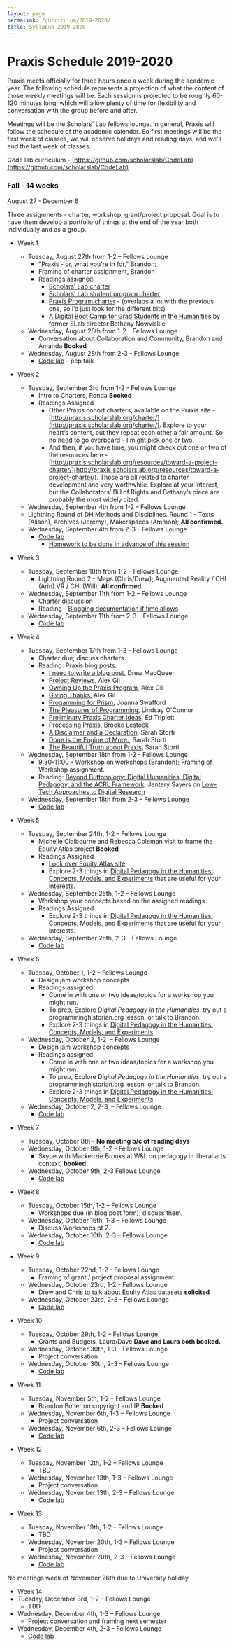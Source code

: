 ```yaml
---
layout: page
permalink: /curriculum/2019-2020/
title: Syllabus 2019-2020
---
```


# Praxis Schedule 2019-2020

Praxis meets officially for three hours once a week during the academic year. The following schedule represents a projection of what the content of those weekly meetings will be. Each session is projected to be roughly 60-120 minutes long, which will allow plenty of time for flexibility and conversation with the group before and after.

Meetings will be the Scholars' Lab fellows lounge. In general, Praxis will follow the schedule of the academic calendar. So first meetings will be the first week of classes, we will observe holidays and reading days, and we'll end the last week of classes.

Code lab curriculum - [https://github.com/scholarslab/CodeLab](https://github.com/scholarslab/CodeLab)

### Fall - 14 weeks

August 27 - December 6

Three assignments - charter, workshop, grant/project proposal.
Goal is to have them develop a portfolio of things at the end of the year both individually and as a group.

* Week 1
  * Tuesday, August 27th from 1-2 – Fellows Lounge
    * "Praxis - or, what you're in for," Brandon;
    * Framing of charter assignment, Brandon
    * Readings assigned
      * [Scholars’ Lab charter](https://scholarslab.lib.virginia.edu/charter/)
      * [Scholars’ Lab student program charter](http://scholarslab.org/student-programs-charter/)
      * [Praxis Program charter](http://praxis.scholarslab.org/charter/) - (overlaps a lot with the previous one, so I’d just look for the different bits)
      * [A Digital Boot Camp for Grad Students in the Humanities](https://www.chronicle.com/article/A-Digital-Boot-Camp-for-Grad/131665/) by former SLab director Bethany Nowviskie
  * Wednesday, August 28th from 1-2 - Fellows Lounge
    * Conversation about Collaboration and Community, Brandon and Amanda **Booked**
  * Wednesday, August 28th from 2-3 - Fellows Lounge
    * [Code lab](https://github.com/scholarslab/codelab) - pep talk
* Week 2
  * Tuesday, September 3rd from 1-2 - Fellows Lounge
    * Intro to Charters, Ronda **Booked**
    * Readings Assigned
      * Other Praxis cohort charters, available on the Praxis site - [http://praxis.scholarslab.org/charter/](http://praxis.scholarslab.org/charter/). Explore to your heart’s content, but they repeat each other a fair amount. So no need to go overboard - I might pick one or two.
      * And then, if you have time, you might check out one or two of the resources here - [http://praxis.scholarslab.org/resources/toward-a-project-charter/](http://praxis.scholarslab.org/resources/toward-a-project-charter/). Those are all related to charter development and very worthwhile. Explore at your interest, but the Collaborators’ Bill of Rights and Bethany’s piece are probably the most widely cited.
  * Wednesday, September 4th from 1-2 – Fellows Lounge
  * Lightning Round of DH Methods and Disciplines. Round 1 - Texts (Alison), Archives (Jeremy), Makerspaces (Ammon);  **All confirmed.**
  * Wednesday, September 4th from 2-3 – Fellows Lounge
    * [Code lab](https://github.com/scholarslab/codelab)
      * [Homework to be done in advance of this session](https://github.com/scholarslab/CodeLab/tree/master/Week01#homework-for-week-2)
* Week 3
  * Tuesday, September 10th from 1-2 - Fellows Lounge
    * Lightning Round 2 - Maps (Chris/Drew); Augmented Reality / CHI (Arin).VR / CHI (Will). **All confirmed.**
  * Wednesday, September 11th from 1-2 – Fellows Lounge
    * Charter discussion
    * Reading - [Blogging documentation if time allows](https://github.com/scholarslab/scholarslab.org/blob/master/docs/authoring-and-editing.md)
  * Wednesday, September 11th from 2-3 – Fellows Lounge
    * [Code lab](https://github.com/scholarslab/codelab)
* Week 4
  * Tuesday, September 17th from 1-3 - Fellows Lounge
    * Charter due; discuss charters
    * Reading: Praxis blog posts:
      * [I need to write a blog post](https://scholarslab.lib.virginia.edu/blog/I-need-to-write-a-blog-post/), Drew MacQueen
      * [Project Reviews](http://scholarslab.org/grad-student-research/project-reviews/), Alex Gil
      * [Owning Up the Praxis Program](http://scholarslab.org/grad-student-research/owning-up-the-praxis-program/), Alex Gil
      * [Giving Thanks](http://scholarslab.org/grad-student-research/giving-thanks/), Alex Gil
      * [Progamming for Prism](http://scholarslab.org/grad-student-research/programming-for-prism/), Joanna Swafford
      * [The Pleasures of Programming](http://scholarslab.org/grad-student-research/the-pleasures-of-programming/), Lindsay O'Connor
      * [Preliminary Praxis Charter Ideas](http://scholarslab.org/grad-student-research/preliminary-praxis-charter-ideas/), Ed Triplett
      * [Processing Praxis](http://scholarslab.org/grad-student-research/processing-praxis/), Brooke Lestock
      * [A Disclaimer and a Declaration](http://scholarslab.org/grad-student-research/a-disclaimer-and-a-declaration/), Sarah Storti
      * [Done is the Engine of More.](http://scholarslab.org/digital-humanities/done-is-the-engine-of-more-2/), Sarah Storti
      * [The Beautiful Truth about Praxis](http://scholarslab.org/grad-student-research/the-beautiful-truth-about-praxis/), Sarah Storti
  * Wednesday, September 18th from 1-2 - Fellows Lounge
    * 9:30-11:00 - Workshop on workshops (Brandon); Framing of Workshop assignment.
    * Reading: [Beyond Buttonology: Digital Humanities, Digital Pedagogy, and the ACRL Framework](https://crln.acrl.org/index.php/crlnews/article/view/16833/18427); Jentery Sayers on [Low-Tech Approaches to Digital Research](https://jentery.github.io/lowtech/?fbclid=IwAR0Lo7TTSCGWdTOsIBjqdL460oGymmeOtTvzAlvMMs1hFnBAkgwlTIUoRgM#/title)
  * Wednesday, September 18th from 2-3 – Fellows Lounge
    * [Code lab](https://github.com/scholarslab/codelab)  
* Week 5
  * Tuesday, September 24th, 1-2 – Fellows Lounge
    * Michelle Claibourne and Rebecca Coleman visit to frame the Equity Atlas project **Booked**
    * Readings Assigned
      * [Look over Equity Atlas site](https://equityatlas.lib.virginia.edu/)
      * Explore 2-3 things in [Digital Pedagogy in the Humanities: Concepts, Models, and Experiments](https://digitalpedagogy.mla.hcommons.org/) that are useful for your interests.
  * Wednesday, September 25th, 1-2 – Fellows Lounge
    * Workshop your concepts based on the assigned readings
    * Readings Assigned
      * Explore 2-3 things in [Digital Pedagogy in the Humanities: Concepts, Models, and Experiments](https://digitalpedagogy.mla.hcommons.org/) that are useful for your interests.
  * Wednesday, September 25th, 2-3 – Fellows Lounge
    * [Code lab](https://github.com/scholarslab/codelab)
* Week 6
  * Tuesday, October 1, 1-2 – Fellows Lounge
    * Design jam workshop concepts
    * Readings assigned
      * Come in with one or two ideas/topics for a workshop you might run.
      * To prep, Explore _Digital Pedagogy in the Humanities_, try out a programminghistorian.org lesson, or talk to Brandon.
      * Explore 2-3 things in [Digital Pedagogy in the Humanities: Concepts, Models, and Experiments](https://digitalpedagogy.mla.hcommons.org/)
  * Wednesday, October 2, 1-2  – Fellows Lounge
    * Design jam workshop concepts
    * Readings assigned
      * Come in with one or two ideas/topics for a workshop you might run.
      * To prep, Explore _Digital Pedagogy in the Humanities_, try out a programminghistorian.org lesson, or talk to Brandon.
      * Explore 2-3 things in [Digital Pedagogy in the Humanities: Concepts, Models, and Experiments](https://digitalpedagogy.mla.hcommons.org/)
  * Wednesday, October 2, 2-3  – Fellows Lounge
    * [Code lab](https://github.com/scholarslab/codelab)
* Week 7
  * Tuesday, October 8th - **No meeting b/c of reading days**
  * Wednesday, October 9th, 1-2 – Fellows Lounge
    * Skype with Mackenzie Brooks at W&L on pedagogy in liberal arts context; **booked**
  * Wednesday, October 9th, 2-3 Fellows Lounge
    * [Code lab](https://github.com/scholarslab/codelab)
* Week 8
  * Tuesday, October 15th, 1-2 – Fellows Lounge
    * Workshops due (in blog post form); discuss them.
  * Wednesday, October 16th, 1-3 – Fellows Lounge
    * Discuss Workshops pt 2.
  * Wednesday, October 16th, 2-3 – Fellows Lounge
    * [Code lab](https://github.com/scholarslab/codelab)
* Week 9
  * Tuesday, October 22nd, 1-2 - Fellows Lounge
    * Framing of grant / project proposal assignment.
  * Wednesday, October 23rd, 1-2 - Fellows Lounge
    * Drew and Chris to talk about Equity Atlas datasets **solicited**
  * Wednesday, October 23rd, 2-3 - Fellows Lounge
    * [Code lab](https://github.com/scholarslab/codelab)
* Week 10
  * Tuesday, October 29th, 1-2 – Fellows Lounge
    * Grants and Budgets, Laura/Dave **Dave and Laura both booked.**
  * Wednesday, October 30th, 1-3 – Fellows Lounge
    * Project conversation
  * Wednesday, October 30th, 2-3 – Fellows Lounge
    * [Code lab](https://github.com/scholarslab/codelab)
* Week 11
  * Tuesday, November 5th, 1-2 – Fellows Lounge
    * Brandon Butler on copyright and IP **Booked**
  * Wednesday, November 6th, 1-3 – Fellows Lounge
    * Project conversation
  * Wednesday, November 6th, 2-3 – Fellows Lounge
    * [Code lab](https://github.com/scholarslab/codelab)
* Week 12
  * Tuesday, November 12th, 1-2 – Fellows Lounge
    * TBD
  * Wednesday, November 13th, 1-3 – Fellows Lounge
    * Project conversation
  * Wednesday, November 13th, 2-3 – Fellows Lounge
    * [Code lab](https://github.com/scholarslab/codelab)

* Week 13
  * Tuesday, November 19th, 1-2 – Fellows Lounge
    * TBD
  * Wednesday, November 20th, 1-3 – Fellows Lounge
    * Project conversation
  * Wednesday, November 20th, 2-3 – Fellows Lounge
    * [Code lab](https://github.com/scholarslab/codelab)

No meetings week of November 26th due to University holiday

* Week 14
* Tuesday, December 3rd, 1-2 – Fellows Lounge
  * TBD
* Wednesday, December 4th, 1-3 – Fellows Lounge
  * Project conversation and framing next semester
* Wednesday, December 4th, 2-3 – Fellows Lounge
  * [Code lab](https://github.com/scholarslab/codelab)
